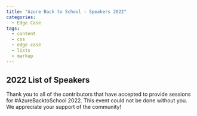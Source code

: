```yaml
---
title: "Azure Back to School - Speakers 2022"
categories:
  - Edge Case
tags:
  - content
  - css
  - edge case
  - lists
  - markup
---
```


## **2022 List of Speakers**

Thank you to all of the contributors that have accepted to provide sessions for #AzureBacktoSchool 2022.  This event could not be done without you.  We appreciate your support of the community!

<script type="text/javascript" src="https://sessionize.com/api/v2/4kto6dqa/view/SpeakerWall"></script>